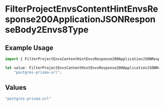 # FilterProjectEnvsContentHintEnvsResponse200ApplicationJSONResponseBody2Envs8Type

## Example Usage

```typescript
import { FilterProjectEnvsContentHintEnvsResponse200ApplicationJSONResponseBody2Envs8Type } from "@simplesagar/vercel/models/filterprojectenvsop.js";

let value: FilterProjectEnvsContentHintEnvsResponse200ApplicationJSONResponseBody2Envs8Type =
    "postgres-prisma-url";
```

## Values

```typescript
"postgres-prisma-url"
```